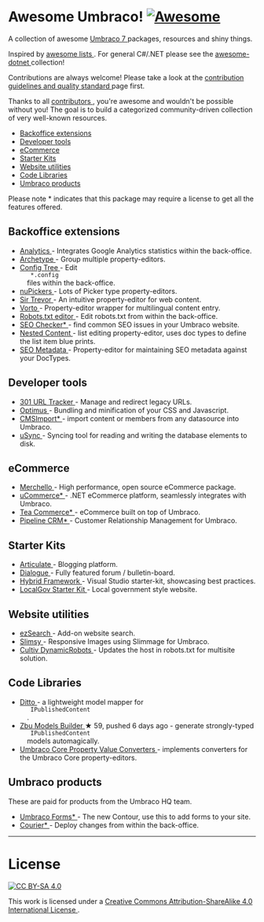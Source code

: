 <h1>
 Awesome Umbraco!
 <a href="https://github.com/sindresorhus/awesome">
  <img alt="Awesome" src="https://cdn.rawgit.com/sindresorhus/awesome/d7305f38d29fed78fa85652e3a63e154dd8e8829/media/badge.svg"/>
 </a>
</h1>
<p>
 A collection of awesome
 <a href="http://umbraco.com/">
  Umbraco 7
 </a>
 packages, resources and shiny things.
</p>
<p>
 Inspired by
 <a href="https://github.com/sindresorhus/awesome">
  awesome lists
 </a>
 . For general C#/.NET please see the
 <a href="https://github.com/quozd/awesome-dotnet/">
  awesome-dotnet
 </a>
 collection!
</p>
<p>
 Contributions are always welcome! Please take a look at the
 <a href="https://github.com/leekelleher/awesome-umbraco/blob/master/CONTRIBUTING.md">
  contribution guidelines and quality standard
 </a>
 page first.
</p>
<p>
 Thanks to all
 <a href="https://github.com/leekelleher/awesome-umbraco/graphs/contributors">
  contributors
 </a>
 , you're awesome and wouldn't be possible without you! The goal is to build a categorized community-driven collection of very well-known resources.
</p>
<ul>
 <li>
  <a href="#backoffice-extensions">
   Backoffice extensions
  </a>
 </li>
 <li>
  <a href="#developer-tools">
   Developer tools
  </a>
 </li>
 <li>
  <a href="#ecommerce">
   eCommerce
  </a>
 </li>
 <li>
  <a href="#starter-kits">
   Starter Kits
  </a>
 </li>
 <li>
  <a href="#website-utilities">
   Website utilities
  </a>
 </li>
 <li>
  <a href="#code-libraries">
   Code Libraries
  </a>
 </li>
 <li>
  <a href="#umbraco-products">
   Umbraco products
  </a>
 </li>
</ul>
<p>
 Please note * indicates that this package may require a license to get all the features offered.
</p>
<h2>
 Backoffice extensions
</h2>
<ul>
 <li>
  <a href="http://our.umbraco.org/projects/backoffice-extensions/analytics">
   Analytics
  </a>
  - Integrates Google Analytics statistics within the back-office.
 </li>
 <li>
  <a href="http://our.umbraco.org/projects/backoffice-extensions/archetype">
   Archetype
  </a>
  - Group multiple property-editors.
 </li>
 <li>
  <a href="http://our.umbraco.org/projects/developer-tools/config-tree">
   Config Tree
  </a>
  - Edit
  <code>
   *.config
  </code>
  files within the back-office.
 </li>
 <li>
  <a href="http://our.umbraco.org/projects/backoffice-extensions/nupickers">
   nuPickers
  </a>
  - Lots of Picker type property-editors.
 </li>
 <li>
  <a href="http://our.umbraco.org/projects/backoffice-extensions/sir-trevor">
   Sir Trevor
  </a>
  - An intuitive property-editor for web content.
 </li>
 <li>
  <a href="http://our.umbraco.org/projects/backoffice-extensions/vorto">
   Vorto
  </a>
  - Property-editor wrapper for multilingual content entry.
 </li>
 <li>
  <a href="https://our.umbraco.org/projects/developer-tools/robotstxt-editor">
   Robots.txt editor
  </a>
  - Edit robots.txt from within the back-office.
 </li>
 <li>
  <a href="http://soetemansoftware.nl/seo-checker">
   SEO Checker*
  </a>
  - find common SEO issues in your Umbraco website.
 </li>
 <li>
  <a href="https://our.umbraco.org/projects/backoffice-extensions/nested-content/">
   Nested Content
  </a>
  - list editing property-editor, uses doc types to define the list item blue prints.
 </li>
 <li>
  <a href="https://our.umbraco.org/projects/backoffice-extensions/seo-metadata-for-umbraco/">
   SEO Metadata
  </a>
  - Property-editor for maintaining SEO metadata against your DocTypes.
 </li>
</ul>
<h2>
 Developer tools
</h2>
<ul>
 <li>
  <a href="http://our.umbraco.org/projects/developer-tools/301-url-tracker">
   301 URL Tracker
  </a>
  - Manage and redirect legacy URLs.
 </li>
 <li>
  <a href="http://our.umbraco.org/projects/developer-tools/optimus">
   Optimus
  </a>
  - Bundling and minification of your CSS and Javascript.
 </li>
 <li>
  <a href="http://soetemansoftware.nl/cmsimport">
   CMSImport*
  </a>
  - import content or members from any datasource into Umbraco.
 </li>
 <li>
  <a href="https://our.umbraco.org/projects/developer-tools/usync/">
   uSync
  </a>
  - Syncing tool for reading and writing the database elements to disk.
 </li>
</ul>
<h2>
 eCommerce
</h2>
<ul>
 <li>
  <a href="http://www.merchello.com/">
   Merchello
  </a>
  - High performance, open source eCommerce package.
 </li>
 <li>
  <a href="http://www.ucommerce.net/">
   uCommerce*
  </a>
  - .NET eCommerce platform, seamlessly integrates with Umbraco.
 </li>
 <li>
  <a href="http://www.teacommerce.net/">
   Tea Commerce*
  </a>
  - eCommerce built on top of Umbraco.
 </li>
 <li>
  <a href="https://our.umbraco.org/projects/backoffice-extensions/pipeline-crm/">
   Pipeline CRM*
  </a>
  - Customer Relationship Management for Umbraco.
 </li>
</ul>
<h2>
 Starter Kits
</h2>
<ul>
 <li>
  <a href="http://our.umbraco.org/projects/starter-kits/articulate">
   Articulate
  </a>
  - Blogging platform.
 </li>
 <li>
  <a href="http://our.umbraco.org/projects/collaboration/dialogue">
   Dialogue
  </a>
  -  Fully featured forum / bulletin-board.
 </li>
 <li>
  <a href="http://our.umbraco.org/projects/developer-tools/hybrid-framework-for-umbraco-v7">
   Hybrid Framework
  </a>
  - Visual Studio starter-kit, showcasing best practices.
 </li>
 <li>
  <a href="http://our.umbraco.org/projects/starter-kits/localgov-starter-kit">
   LocalGov Starter Kit
  </a>
  - Local government style website.
 </li>
</ul>
<h2>
 Website utilities
</h2>
<ul>
 <li>
  <a href="http://our.umbraco.org/projects/website-utilities/ezsearch">
   ezSearch
  </a>
  - Add-on website search.
 </li>
 <li>
  <a href="http://our.umbraco.org/projects/website-utilities/slimsy">
   Slimsy
  </a>
  - Responsive Images using Slimmage for Umbraco.
 </li>
 <li>
  <a href="https://our.umbraco.org/projects/website-utilities/cultiv-dynamicrobots">
   Cultiv DynamicRobots
  </a>
  - Updates the host in robots.txt for multisite solution.
 </li>
</ul>
<h2>
 Code Libraries
</h2>
<ul>
 <li>
  <a href="https://our.umbraco.org/projects/developer-tools/ditto/">
   Ditto
  </a>
  - a lightweight model mapper for
  <code>
   IPublishedContent
  </code>
  .
 </li>
 <li>
  <a href="https://github.com/zpqrtbnk/Zbu.ModelsBuilder">
   Zbu Models Builder
  </a>
  <span>
   &#9733 59, pushed 6 days ago
  </span>
  - generate strongly-typed
  <code>
   IPublishedContent
  </code>
  models automagically.
 </li>
 <li>
  <a href="https://our.umbraco.org/projects/developer-tools/umbraco-core-property-value-converters">
   Umbraco Core Property Value Converters
  </a>
  - implements converters for the Umbraco Core property-editors.
 </li>
</ul>
<h2>
 Umbraco products
</h2>
<p>
 These are paid for products from the Umbraco HQ team.
</p>
<ul>
 <li>
  <a href="http://umbraco.com/forms">
   Umbraco Forms*
  </a>
  - The new Contour, use this to add forms to your site.
 </li>
 <li>
  <a href="http://umbraco.com/products/more-add-ons/courier-2">
   Courier*
  </a>
  - Deploy changes from within the back-office.
 </li>
</ul>
<hr/>
<h1>
 License
</h1>
<p>
 <a href="http://creativecommons.org/licenses/by-sa/4.0/">
  <img alt="CC BY-SA 4.0" src="https://i.creativecommons.org/l/by-sa/4.0/88x31.png"/>
 </a>
</p>
<p>
 This work is licensed under a
 <a href="http://creativecommons.org/licenses/by-sa/4.0/">
  Creative Commons Attribution-ShareAlike 4.0 International License
 </a>
 .
</p>

